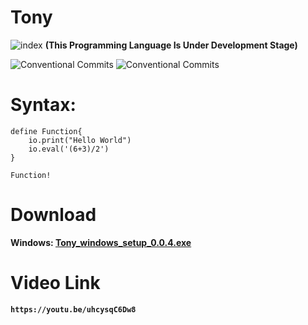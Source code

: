 # Tony
![index](https://user-images.githubusercontent.com/81899310/143827568-fc00e7e7-cf26-4a1d-997d-6d50d3589710.png) 
<b>(This Programming Language Is Under Development Stage)</b>

![Conventional Commits](https://img.shields.io/badge/Python%20-3.9.2-blue.svg) ![Conventional Commits](https://img.shields.io/badge/Tony%20-0.0.3-red.svg) 

# Syntax:
    define Function{
        io.print("Hello World")
        io.eval('(6+3)/2')
    }
    
    Function!
 
 # Download
 <b>Windows<b>:  [Tony_windows_setup_0.0.4.exe]()
 
# Video Link
    https://youtu.be/uhcysqC6Dw8
